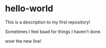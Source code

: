 # hello-world
This is a description to my first repository!

Sometimes I feel baad for things I haven't done.


wow the new line!

